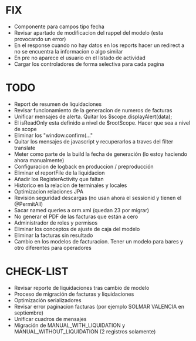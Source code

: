 # FIX
* Componente para campos tipo fecha
* Revisar apartado de modificacion del rappel del modelo (esta provocando un error)
* En el response cuando no hay datos en los reports hacer un redirect a no se encuentra la informacion o algo similar
* En pre no aparece el usuario en el listado de actividad
* Cargar los controladores de forma selectiva para cada pagina

# TODO
* Report de resumen de liquidaciones
* Revisar funcionamiento de la generacion de numeros de facturas
* Unificar mensajes de alerta. Quitar los $scope.displayAlert(data);
* El isReadOnly esta definido a nivel de $rootScope. Hacer que sea a nivel de scope
* Eliminar los "window.confirm(..."
* Quitar los mensajes de javascript y recuperarlos a traves del filter translate
* Meter como parte de la build la fecha de generación (lo estoy haciendo ahora manualmente)
* Configuracion de logback en produccion / preproducción
* Eliminar el reportFile de la liquidacion
* Añadir los RegisterActivity que faltan
* Historico en la relacion de terminales y locales
* Optimizacion relaciones JPA
* Revisión seguridad descargas (no usan ahora el sessionid y tienen el @PermitAll)
* Sacar named queries a orm.xml (quedan 23 por migrar)
* No generar el PDF de las facturas que están a cero
* Administrador de roles y permisos
* Eliminar los conceptos de ajuste de caja del modelo
* Eliminar la facturas sin resultado
* Cambio en los modelos de facturacion. Tener un modelo para bares y otro diferentes para operadores

# CHECK-LIST
* Revisar reporte de liquidaciones tras cambio de modelo
* Proceso de migración de facturas y liquidaciones
* Optimización serializadores
* Revisar error paginacion facturas (por ejemplo SOLMAR VALENCIA en septiembre)
* Unificar cuadros de mensajes
* Migración de MANUAL_WITH_LIQUIDATION y MANUAL_WITHOUT_LIQUIDATION (2 registros solamente)	
	